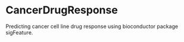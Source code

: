 # CancerDrugResponse

Predicting cancer cell line drug response using bioconductor package sigFeature. 
